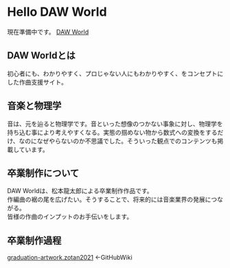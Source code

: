 # Hello DAW World
現在準備中です。
[DAW World](https://ryutaro1234.github.io/daw-world/)

## DAW Worldとは
初心者にも、わかりやすく、プロじゃない人にもわかりやすく、をコンセプトにした作曲支援サイト。

## 音楽と物理学
音は、元を辿ると物理学です。音といった想像のつかない事象に対し、物理学を持ち込む事により考えやすくなる。実態の掴めない物から数式への変換をするだけ、なのになぜやらないのか不思議でした。そういった観点でのコンテンツも掲載しています。

## 卒業制作について
DAW Worldは、松本龍太郎による卒業制作作品です。<br />
作編曲の裾の尾を広げたい。そうすることで、将来的には音楽業界の発展につながる。<br />
皆様の作曲のインプットのお手伝いをします。

## 卒業制作過程
[graduation-artwork.zotan2021](https://github.com/ryutaro1234/graduation-artwork.zotan2021/wiki) ←GitHubWiki
